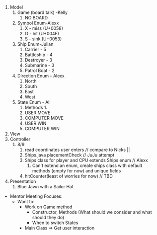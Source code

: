 1. Model
   1. Game (board talk) -Kelly 
      1. NO BOARD 
   2. Symbol Enum-Alexx
      1. X - miss (U+0058)
      2. O - hit (U+004F)
      3. S - sink (U+0053)
   3. Ship Enum-Julian
      1. Carrier - 5
      2. Battleship - 4
      3. Destroyer - 3
      4. Submarine - 3
      5. Patrol Boat - 2
   4. Direction Enum - Alexx
      1. North
      2. South
      3. East
      4. West
   5. State Enum - All
      1. Methods
         1. 
      2. USER MOVE
      3. COMPUTER MOVE
      4. USER WIN
      5. COMPUTER WIN
2. View
3. Controller
   1. 8/9 
      1. read coordinates user enters // compare to Nicks || 
      2. Ships.java placementCheck // JuJu attempt
      3. Ships class for player and CPU extends Ships enum // Alexx
         1. Can't extend an enum, create ships class with default methods (empty for now) and unique fields
      4. hitCounter(least of worries for now) // TBD
4. Presentation
   1. Blue Jawn with a Sailor Hat

- Mentor Meeting Focuses:
  - Want to: 
    - Work on Game method
      - Constructor, Methods (What should we consider and what should they do)
      - When to switch States
    - Main Class => Get user interaction

